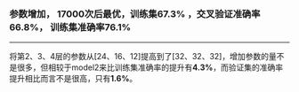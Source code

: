 ### 参数增加， 17000次后最优，训练集67.3% ，交叉验证准确率66.8%， 训练集准确率76.1%
---
将第2、3、4层的参数从[24、16、12]提高到了[32、32、32]，增加参数的量不是很多，但相较于model2来比训练集准确率的提升有**4.3%**，而验证集的准确率提升相比而言不是很高，只有**1.6%**。
